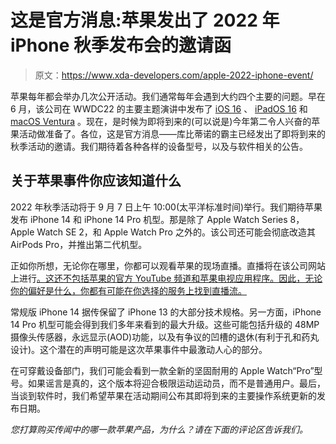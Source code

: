# 这是官方消息:苹果发出了 2022 年 iPhone 秋季发布会的邀请函

> 原文：<https://www.xda-developers.com/apple-2022-iphone-event/>

苹果每年都会举办几次公开活动。我们通常每年会遇到大约四个主要的问题。早在 6 月，该公司在 WWDC22 的主要主题演讲中发布了 [iOS 16](http://xda-developers.com/ios-16) 、 [iPadOS 16](http://xda-developers.com/ipados-16) 和 [macOS Ventura](http://xda-developers.com/macos-ventura) 。现在，是时候为即将到来的(可以说是)今年第二令人兴奋的苹果活动做准备了。各位，这是官方消息——库比蒂诺的霸主已经发出了即将到来的秋季活动的邀请。我们期待着各种各样的设备型号，以及与软件相关的公告。

## 关于苹果事件你应该知道什么

2022 年秋季活动将于 9 月 7 日上午 10:00(太平洋标准时间)举行。我们期待苹果发布 iPhone 14 和 iPhone 14 Pro 机型。那是除了 Apple Watch Series 8，Apple Watch SE 2，和 Apple Watch Pro 之外的。该公司还可能会彻底改造其 AirPods Pro，并推出第二代机型。

正如你所想，无论你在哪里，你都可以观看苹果的现场直播。直播将在该公司网站上进行[。这还不包括苹果的官方 YouTube 频道和苹果电视应用程序。因此，无论你的偏好是什么，你都有可能在你选择的服务上找到直播流。](https://www.apple.com/apple-events/)

常规版 iPhone 14 据传保留了 iPhone 13 的大部分技术规格。另一方面，iPhone 14 Pro 机型可能会得到我们多年来看到的最大升级。这些可能包括升级的 48MP 摄像头传感器，永远显示(AOD)功能，以及有争议的凹槽的退休(有利于孔和药丸设计)。这个潜在的声明可能是这次苹果事件中最激动人心的部分。

在可穿戴设备部门，我们可能会看到一款全新的坚固耐用的 Apple Watch“Pro”型号。如果谣言是真的，这个版本将迎合极限运动运动员，而不是普通用户。最后，当谈到软件时，我们希望苹果在活动期间公布其即将到来的主要操作系统更新的发布日期。

*您打算购买传闻中的哪一款苹果产品，为什么？请在下面的评论区告诉我们。*